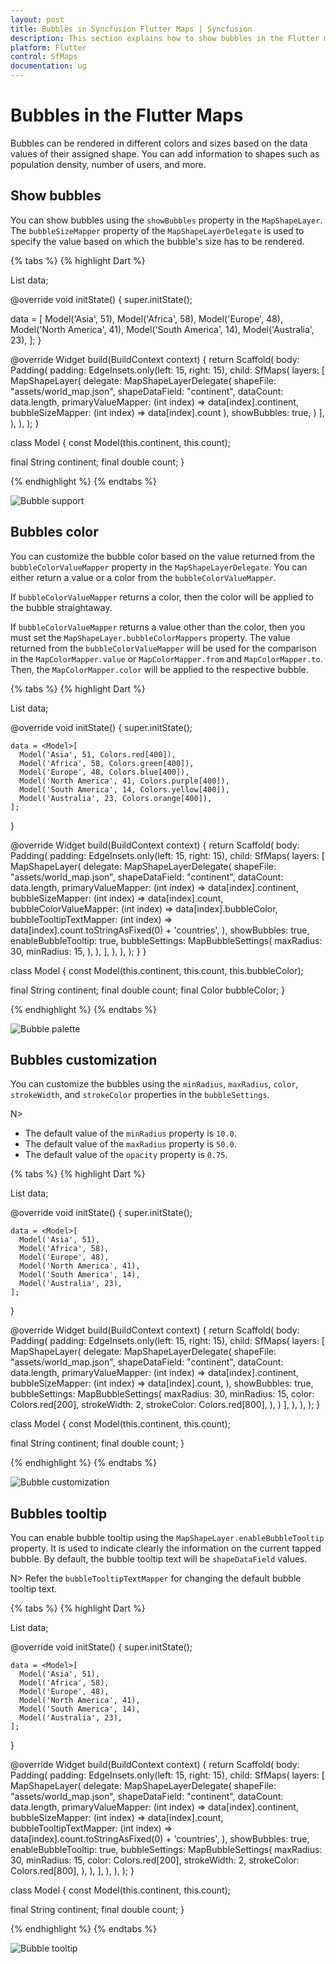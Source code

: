 ```yaml
---
layout: post
title: Bubbles in Syncfusion Flutter Maps | Syncfusion
description: This section explains how to show bubbles in the Flutter maps and customize their appearances like size, color.
platform: Flutter
control: SfMaps
documentation: ug
---
```


# Bubbles in the Flutter Maps

Bubbles can be rendered in different colors and sizes based on the data values of their assigned shape. You can add information to shapes such as population density, number of users, and more. 

## Show bubbles

You can show bubbles using the `showBubbles` property in the `MapShapeLayer`. The `bubbleSizeMapper` property of the `MapShapeLayerDelegate` is used to specify the value based on which the bubble's size has to be rendered.

{% tabs %}
{% highlight Dart %}

List<Model> data;

@override
void initState() {
   super.initState();

   data = <Model>[
      Model('Asia', 51),
      Model('Africa', 58),
      Model('Europe', 48),
      Model('North America', 41),
      Model('South America', 14),
      Model('Australia', 23),
   ];
}

@override
Widget build(BuildContext context) {
    return Scaffold(
      body: Padding(
        padding: EdgeInsets.only(left: 15, right: 15),
        child: SfMaps(
          layers: [
            MapShapeLayer(
              delegate: MapShapeLayerDelegate(
                  shapeFile: "assets/world_map.json",
                  shapeDataField: "continent",
                  dataCount: data.length,
                  primaryValueMapper: (int index) => data[index].continent,
                  bubbleSizeMapper: (int index) => data[index].count
              ),
              showBubbles: true,
            )
          ],
        ),
      ),
   );
}

class Model {
  const Model(this.continent, this.count);

  final String continent;
  final double count;
}

{% endhighlight %}
{% endtabs %}

![Bubble support](images/bubble/default-bubble.png)

## Bubbles color

You can customize the bubble color based on the value returned from the `bubbleColorValueMapper` property in the `MapShapeLayerDelegate`. You can either return a value or a color from the `bubbleColorValueMapper`.

If `bubbleColorValueMapper` returns a color, then the color will be applied to the bubble straightaway.

If `bubbleColorValueMapper` returns a value other than the color, then you must set the `MapShapeLayer.bubbleColorMappers` property. The value returned from the `bubbleColorValueMapper` will be used for the comparison in the `MapColorMapper.value` or `MapColorMapper.from` and `MapColorMapper.to`. Then, the `MapColorMapper.color` will be applied to the respective bubble.

{% tabs %}
{% highlight Dart %}

 List<Model> data;

  @override
  void initState() {
    super.initState();

    data = <Model>[
      Model('Asia', 51, Colors.red[400]),
      Model('Africa', 58, Colors.green[400]),
      Model('Europe', 48, Colors.blue[400]),
      Model('North America', 41, Colors.purple[400]),
      Model('South America', 14, Colors.yellow[400]),
      Model('Australia', 23, Colors.orange[400]),
    ];
  }

  @override
  Widget build(BuildContext context) {
    return Scaffold(
      body: Padding(
        padding: EdgeInsets.only(left: 15, right: 15),
        child: SfMaps(
          layers: [
            MapShapeLayer(
              delegate: MapShapeLayerDelegate(
                shapeFile: "assets/world_map.json",
                shapeDataField: "continent",
                dataCount: data.length,
                primaryValueMapper: (int index) => data[index].continent,
                bubbleSizeMapper: (int index) => data[index].count,
                bubbleColorValueMapper: (int index) => data[index].bubbleColor,
                bubbleTooltipTextMapper: (int index) =>
                data[index].count.toStringAsFixed(0) + 'countries',
              ),
              showBubbles: true,
              enableBubbleTooltip: true,
              bubbleSettings: MapBubbleSettings(
                maxRadius: 30,
                minRadius: 15,
              ),
            ),
          ],
        ),
      ),
    );
  }
}

class Model {
  const Model(this.continent, this.count, this.bubbleColor);

  final String continent;
  final double count;
  final Color bubbleColor;
}

{% endhighlight %}
{% endtabs %}

![Bubble palette](images/bubble/bubble-palette.png)

## Bubbles customization

You can customize the bubbles using the `minRadius`, `maxRadius`, `color`, `strokeWidth`, and `strokeColor` properties in the `bubbleSettings`.

N>
* The default value of the `minRadius` property is `10.0`.
* The default value of the `maxRadius` property is `50.0`.
* The default value of the `opacity` property is `0.75`.

{% tabs %}
{% highlight Dart %}

List<Model> data;

@override
void initState() {
    super.initState();

    data = <Model>[
      Model('Asia', 51),
      Model('Africa', 58),
      Model('Europe', 48),
      Model('North America', 41),
      Model('South America', 14),
      Model('Australia', 23),
    ];
}

@override
Widget build(BuildContext context) {
    return Scaffold(
      body: Padding(
        padding: EdgeInsets.only(left: 15, right: 15),
        child: SfMaps(
          layers: [
            MapShapeLayer(
              delegate: MapShapeLayerDelegate(
                  shapeFile: "assets/world_map.json",
                  shapeDataField: "continent",
                  dataCount: data.length,
                  primaryValueMapper: (int index) => data[index].continent,
                  bubbleSizeMapper: (int index) => data[index].count,
              ),
              showBubbles: true,
              bubbleSettings: MapBubbleSettings(
                maxRadius: 30,
                minRadius: 15,
                color: Colors.red[200],
                strokeWidth: 2,
                strokeColor: Colors.red[800],
              ),
            )
          ],
        ),
      ),
   );
}

class Model {
  const Model(this.continent, this.count);

  final String continent;
  final double count;
}

{% endhighlight %}
{% endtabs %}

![Bubble customization](images/bubble/bubble-customization.png)

## Bubbles tooltip

You can enable bubble tooltip using the `MapShapeLayer.enableBubbleTooltip` property. It is used to indicate clearly the information on the current tapped bubble. By default, the bubble tooltip text will be `shapeDataField` values.

N> Refer the `bubbleTooltipTextMapper` for changing the default bubble tooltip text.

{% tabs %}
{% highlight Dart %}

List<Model> data;

  @override
  void initState() {
    super.initState();

    data = <Model>[
      Model('Asia', 51),
      Model('Africa', 58),
      Model('Europe', 48),
      Model('North America', 41),
      Model('South America', 14),
      Model('Australia', 23),
    ];
  }

  @override
  Widget build(BuildContext context) {
    return Scaffold(
      body: Padding(
        padding: EdgeInsets.only(left: 15, right: 15),
        child: SfMaps(
          layers: [
            MapShapeLayer(
              delegate: MapShapeLayerDelegate(
                  shapeFile: "assets/world_map.json",
                  shapeDataField: "continent",
                  dataCount: data.length,
                  primaryValueMapper: (int index) => data[index].continent,
                  bubbleSizeMapper: (int index) => data[index].count,
                  bubbleTooltipTextMapper: (int index) => data[index].count.toStringAsFixed(0) + 'countries',
              ),
              showBubbles: true,
              enableBubbleTooltip: true,
              bubbleSettings: MapBubbleSettings(
                maxRadius: 30,
                minRadius: 15,
                color: Colors.red[200],
                strokeWidth: 2,
                strokeColor: Colors.red[800],
              ),
            ),
          ],
        ),
      ),
   );
}

class Model {
  const Model(this.continent, this.count);

  final String continent;
  final double count;
}

{% endhighlight %}
{% endtabs %}

![Bubble tooltip](images/bubble/bubble-tooltip.png)
